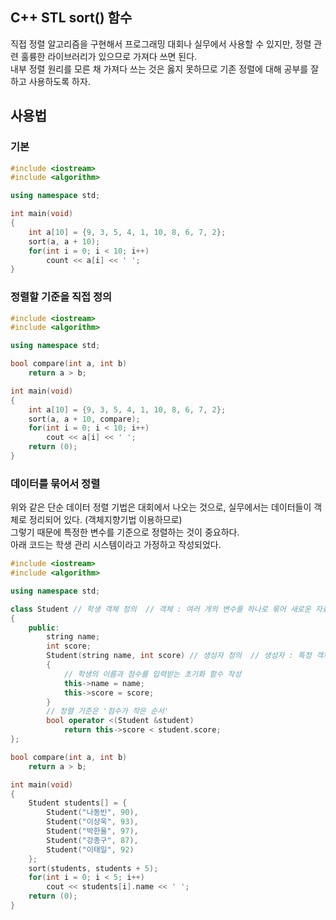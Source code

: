 ## C++ STL sort() 함수
직접 정렬 알고리즘을 구현해서 프로그래밍 대회나 실무에서 사용할 수 있지만, 정렬 관련 훌륭한 라이브러리가 있으므로 가져다 쓰면 된다.  
내부 정렬 원리를 모른 채 가져다 쓰는 것은 옳지 못하므로 기존 정렬에 대해 공부를 잘 하고 사용하도록 하자.  

## 사용법
### 기본
```c++
#include <iostream>
#include <algorithm>

using namespace std;

int main(void)
{
	int a[10] = {9, 3, 5, 4, 1, 10, 8, 6, 7, 2};
	sort(a, a + 10);
	for(int i = 0; i < 10; i++)
		count << a[i] << ' ';
}
```

### 정렬할 기준을 직접 정의
```c++
#include <iostream>
#include <algorithm>

using namespace std;

bool compare(int a, int b)
	return a > b;

int main(void)
{
	int a[10] = {9, 3, 5, 4, 1, 10, 8, 6, 7, 2};
	sort(a, a + 10, compare);
	for(int i = 0; i < 10; i++)
		cout << a[i] << ' ';
	return (0);
}
```

### 데이터를 묶어서 정렬
위와 같은 단순 데이터 정렬 기법은 대회에서 나오는 것으로, 실무에서는 데이터들이 객체로 정리되어 있다. (객체지향기법 이용하므로)  
그렇기 때문에 특정한 변수를 기준으로 정렬하는 것이 중요하다.  
아래 코드는 학생 관리 시스템이라고 가정하고 작성되었다.  

```c++
#include <iostream>
#include <algorithm>

using namespace std;

class Student // 학생 객체 정의  // 객체 : 여러 개의 변수를 하나로 묶어 새로운 자료형처럼 만들어줌
{
	public:
		string name;
		int score;
		Student(string name, int score) // 생성자 정의  // 생성자 : 특정 객체를 초기화하기 위해 사용
		{
			// 학생의 이름과 점수를 입력받는 초기화 함수 작성
			this->name = name;
			this->score = score;
		}
		// 정렬 기준은 '점수가 작은 순서'
		bool operator <(Student &student)
			return this->score < student.score;
};

bool compare(int a, int b)
	return a > b;

int main(void)
{
	Student students[] = {
		Student("나동빈", 90),
		Student("이상욱", 93),
		Student("박한울", 97),
		Student("강종구", 87),
		Student("이태일", 92)
	};
	sort(students, students + 5);
	for(int i = 0; i < 5; i++)
		cout << students[i].name << ' ';
	return (0);
}
```
